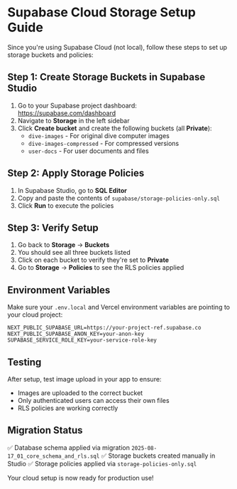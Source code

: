 # Supabase Cloud Storage Setup Guide

Since you're using Supabase Cloud (not local), follow these steps to set up storage buckets and policies:

## Step 1: Create Storage Buckets in Supabase Studio

1. Go to your Supabase project dashboard: https://supabase.com/dashboard
2. Navigate to **Storage** in the left sidebar
3. Click **Create bucket** and create the following buckets (all **Private**):
   - `dive-images` - For original dive computer images
   - `dive-images-compressed` - For compressed versions
   - `user-docs` - For user documents and files

## Step 2: Apply Storage Policies

1. In Supabase Studio, go to **SQL Editor**
2. Copy and paste the contents of `supabase/storage-policies-only.sql`
3. Click **Run** to execute the policies

## Step 3: Verify Setup

1. Go back to **Storage** → **Buckets**
2. You should see all three buckets listed
3. Click on each bucket to verify they're set to **Private**
4. Go to **Storage** → **Policies** to see the RLS policies applied

## Environment Variables

Make sure your `.env.local` and Vercel environment variables are pointing to your cloud project:

```env
NEXT_PUBLIC_SUPABASE_URL=https://your-project-ref.supabase.co
NEXT_PUBLIC_SUPABASE_ANON_KEY=your-anon-key
SUPABASE_SERVICE_ROLE_KEY=your-service-role-key
```

## Testing

After setup, test image upload in your app to ensure:

- Images are uploaded to the correct bucket
- Only authenticated users can access their own files
- RLS policies are working correctly

## Migration Status

✅ Database schema applied via migration `2025-08-17_01_core_schema_and_rls.sql`
✅ Storage buckets created manually in Studio
✅ Storage policies applied via `storage-policies-only.sql`

Your cloud setup is now ready for production use!
